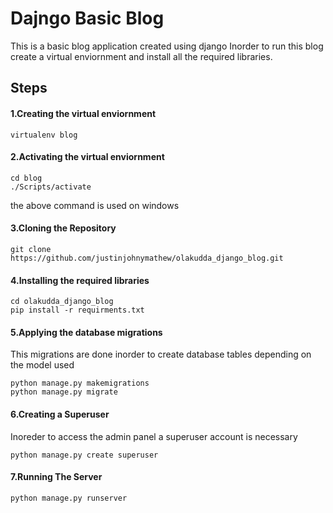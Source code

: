 # Dajngo Basic Blog
This is a basic blog application created using django
Inorder to run this blog create a virtual enviornment and install all the required libraries.
## Steps

 
#### 1.Creating the virtual enviornment

    virtualenv blog
#### 2.Activating the virtual enviornment

    cd blog 
    ./Scripts/activate
the above command is used on windows
#### 3.Cloning the Repository

    git clone https://github.com/justinjohnymathew/olakudda_django_blog.git
#### 4.Installing the required libraries

    cd olakudda_django_blog
    pip install -r requirments.txt
#### 5.Applying the database migrations
This migrations are done inorder to create database tables depending on the model used

    python manage.py makemigrations
    python manage.py migrate
#### 6.Creating a Superuser
Inoreder to access the admin panel a superuser account is necessary 

    python manage.py create superuser
#### 7.Running The Server

    python manage.py runserver
